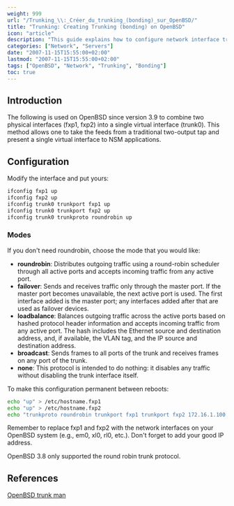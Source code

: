 ```yaml
---
weight: 999
url: "/Trunking_\\:_Créer_du_trunking_(bonding)_sur_OpenBSD/"
title: "Trunking: Creating Trunking (bonding) on OpenBSD"
icon: "article"
description: "This guide explains how to configure network interface trunking (bonding) on OpenBSD systems to combine multiple physical interfaces into a single virtual interface."
categories: ["Network", "Servers"]
date: "2007-11-15T15:55:00+02:00"
lastmod: "2007-11-15T15:55:00+02:00"
tags: ["OpenBSD", "Network", "Trunking", "Bonding"]
toc: true
---
```


## Introduction

The following is used on OpenBSD since version 3.9 to combine two physical interfaces (fxp1, fxp2) into a single virtual interface (trunk0). This method allows one to take the feeds from a traditional two-output tap and present a single virtual interface to NSM applications.

## Configuration

Modify the interface and put yours:

```bash
ifconfig fxp1 up
ifconfig fxp2 up
ifconfig trunk0 trunkport fxp1 up
ifconfig trunk0 trunkport fxp2 up
ifconfig trunk0 trunkproto roundrobin up
```

### Modes

If you don't need roundrobin, choose the mode that you would like:

- **roundrobin**: Distributes outgoing traffic using a round-robin scheduler through all active ports and accepts incoming traffic from any active port.
- **failover**: Sends and receives traffic only through the master port. If the master port becomes unavailable, the next active port is used. The first interface added is the master port; any interfaces added after that are used as failover devices.
- **loadbalance**: Balances outgoing traffic across the active ports based on hashed protocol header information and accepts incoming traffic from any active port. The hash includes the Ethernet source and destination address, and, if available, the VLAN tag, and the IP source and destination address.
- **broadcast**: Sends frames to all ports of the trunk and receives frames on any port of the trunk.
- **none**: This protocol is intended to do nothing: it disables any traffic without disabling the trunk interface itself.

To make this configuration permanent between reboots:

```bash
echo "up" > /etc/hostname.fxp1
echo "up" > /etc/hostname.fxp2
echo "trunkproto roundrobin trunkport fxp1 trunkport fxp2 172.16.1.100 netmask 255.255.255.0" > /etc/hostname.trunk0
```

Remember to replace fxp1 and fxp2 with the network interfaces on your OpenBSD system (e.g., em0, xl0, rl0, etc.). Don't forget to add your good IP address.

OpenBSD 3.8 only supported the round robin trunk protocol.

## References

[OpenBSD trunk man](https://www.openbsd.org/cgi-bin/man.cgi?query=trunk&apropos=0&sektion=4&manpath=OpenBSD+Current&arch=i386&format=html)